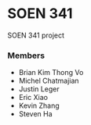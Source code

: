 # SOEN 341
SOEN 341 project

### Members

* Brian Kim Thong Vo
* Michel Chatmajian
* Justin Leger
* Eric Xiao
* Kevin Zhang
* Steven Ha
